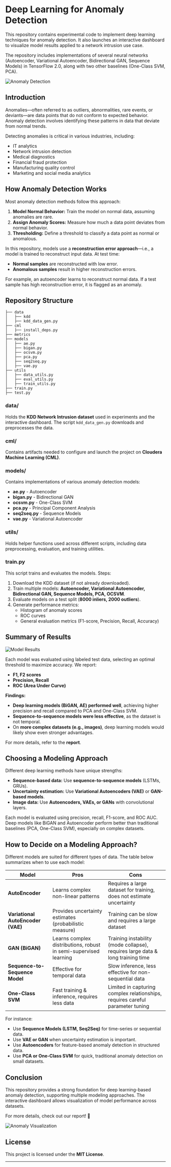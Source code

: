 # Deep Learning for Anomaly Detection

This repository contains experimental code to implement deep learning techniques for anomaly detection. It also launches an interactive dashboard to visualize model results applied to a network intrusion use case. 

The repository includes implementations of several neural networks (Autoencoder, Variational Autoencoder, Bidirectional GAN, Sequence Models) in TensorFlow 2.0, along with two other baselines (One-Class SVM, PCA).

![Anomaly Detection](https://github.com/user-attachments/assets/c85acbd3-5101-4ff6-a9ae-39f8d48ce996)

## Introduction

Anomalies—often referred to as outliers, abnormalities, rare events, or deviants—are data points that do not conform to expected behavior. Anomaly detection involves identifying these patterns in data that deviate from normal trends. 

Detecting anomalies is critical in various industries, including:
- IT analytics
- Network intrusion detection
- Medical diagnostics
- Financial fraud protection
- Manufacturing quality control
- Marketing and social media analytics

## How Anomaly Detection Works

Most anomaly detection methods follow this approach:
1. **Model Normal Behavior:** Train the model on normal data, assuming anomalies are rare.
2. **Assign Anomaly Scores:** Measure how much a data point deviates from normal behavior.
3. **Thresholding:** Define a threshold to classify a data point as normal or anomalous.

In this repository, models use a **reconstruction error approach**—i.e., a model is trained to reconstruct input data. At test time:
- **Normal samples** are reconstructed with low error.
- **Anomalous samples** result in higher reconstruction errors.

For example, an autoencoder learns to reconstruct normal data. If a test sample has high reconstruction error, it is flagged as an anomaly.

## Repository Structure

```
├── data
│   ├── kdd
│   ├── kdd_data_gen.py
├── cml
│   ├── install_deps.py
├── metrics
├── models
│   ├── ae.py
│   ├── bigan.py
│   ├── ocsvm.py
│   ├── pca.py
│   ├── seq2seq.py
│   ├── vae.py
├── utils
│   ├── data_utils.py
│   ├── eval_utils.py
│   ├── train_utils.py
├── train.py
├── test.py
```

### **data/**
Holds the **KDD Network Intrusion dataset** used in experiments and the interactive dashboard. The script `kdd_data_gen.py` downloads and preprocesses the data.

### **cml/**
Contains artifacts needed to configure and launch the project on **Cloudera Machine Learning (CML)**.

### **models/**
Contains implementations of various anomaly detection models:
- **ae.py** - Autoencoder
- **bigan.py** - Bidirectional GAN
- **ocsvm.py** - One-Class SVM
- **pca.py** - Principal Component Analysis
- **seq2seq.py** - Sequence Models
- **vae.py** - Variational Autoencoder

### **utils/**
Holds helper functions used across different scripts, including data preprocessing, evaluation, and training utilities.

### **train.py**
This script trains and evaluates the models. Steps:
1. Download the KDD dataset (if not already downloaded).
2. Train multiple models: **Autoencoder, Variational Autoencoder, Bidirectional GAN, Sequence Models, PCA, OCSVM**.
3. Evaluate models on a test split (**8000 inliers, 2000 outliers**).
4. Generate performance metrics:
   - Histogram of anomaly scores
   - ROC curves
   - General evaluation metrics (F1-score, Precision, Recall, Accuracy)

## Summary of Results

![Model Results](https://github.com/user-attachments/assets/629640f6-c274-4ba4-aed8-425430dcb4ab)

Each model was evaluated using labeled test data, selecting an optimal threshold to maximize accuracy. We report:
- **F1, F2 scores**
- **Precision, Recall**
- **ROC (Area Under Curve)**

**Findings:**
- **Deep learning models (BiGAN, AE) performed well**, achieving higher precision and recall compared to PCA and One-Class SVM.
- **Sequence-to-sequence models were less effective**, as the dataset is not temporal.
- On **more complex datasets (e.g., images)**, deep learning models would likely show even stronger advantages.

For more details, refer to the **report**.

## Choosing a Modeling Approach

Different deep learning methods have unique strengths:
- **Sequence-based data:** Use **sequence-to-sequence models** (LSTMs, GRUs).
- **Uncertainty estimation:** Use **Variational Autoencoders (VAE)** or **GAN-based models**.
- **Image data:** Use **Autoencoders, VAEs, or GANs** with convolutional layers.

Each model is evaluated using precision, recall, F1-score, and ROC AUC. Deep models like BiGAN and Autoencoder perform better than traditional baselines (PCA, One-Class SVM), especially on complex datasets.

## How to Decide on a Modeling Approach?

Different models are suited for different types of data. The table below summarizes when to use each model:

| Model | Pros | Cons |
|-------|------|------|
| **AutoEncoder** | Learns complex non-linear patterns | Requires a large dataset for training, does not estimate uncertainty |
| **Variational AutoEncoder (VAE)** | Provides uncertainty estimates (probabilistic measure) | Training can be slow and requires a large dataset |
| **GAN (BiGAN)** | Learns complex distributions, robust in semi-supervised learning | Training instability (mode collapse), requires large data & long training time |
| **Sequence-to-Sequence Model** | Effective for temporal data | Slow inference, less effective for non-sequential data |
| **One-Class SVM** | Fast training & inference, requires less data | Limited in capturing complex relationships, requires careful parameter tuning |

For instance:
- Use **Sequence Models (LSTM, Seq2Seq)** for time-series or sequential data.
- Use **VAE or GAN** when uncertainty estimation is important.
- Use **Autoencoders** for feature-based anomaly detection in structured data.
- Use **PCA or One-Class SVM** for quick, traditional anomaly detection on small datasets.

## Conclusion

This repository provides a strong foundation for deep learning-based anomaly detection, supporting multiple modeling approaches. The interactive dashboard allows visualization of model performance across datasets.

For more details, check out our report! 🚀

![Anomaly Visualization](https://github.com/user-attachments/assets/ad736b84-8dae-4437-ae93-619ffb04b82f)

## License
This project is licensed under the **MIT License**.

---
